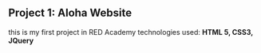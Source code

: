 ## Project 1: Aloha Website
this is my first project in RED Academy
technologies used: **HTML 5, CSS3, JQuery**